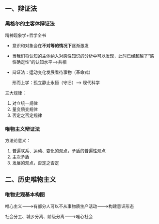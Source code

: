 ## 一、辩证法

### 黑格尔的主客体辩证法

精神现象学+哲学全书

- 意识和对象会在**不对等的情况下**逐渐激发

- 当我们将认知的主体纳入对感性知识的分析中可以发现，此时已经超越了“感性确定性”的认知水平-->共相

- 辩证法：运动变化发展看待事物（革命式）

  形而上学：孤立静止永恒（守旧）--> 现代科学

三大规律：

  1. 对立统一规律
  2. 量变质变规律
  3. 否定之否定规律

### 唯物主义辩证法

方法论意义：

1. 普遍联系、运动、变化的观点，矛盾的普遍性观点
2. 主次矛盾
3. 发展的观点，否定之否定

## 二、历史唯物主义

### 唯物史观基本构图

唯心主义--->有部分人可以不从事物质生产活动--->构建意识形态

社会分工、城乡分离、阶级分离--->唯心社会